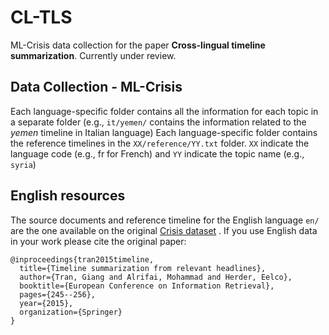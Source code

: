# CL-TLS

ML-Crisis data collection for the paper **Cross-lingual timeline summarization**. Currently under review.

## Data Collection - ML-Crisis

Each language-specific folder contains all the information for each topic in a separate folder (e.g., `it/yemen/` contains the information related to the *yemen* timeline in Italian language)
Each language-specific folder contains the reference timelines in the `XX/reference/YY.txt` folder. `XX` indicate the language code (e.g., fr for French) and `YY` indicate the topic name (e.g., `syria`)

## English resources

The source documents and reference timeline for the English language `en/` are the one available on the original [Crisis dataset](http://www.l3s.de/~gtran/timeline/) . If you use English data in your work please cite the original paper:

```
@inproceedings{tran2015timeline,
  title={Timeline summarization from relevant headlines},
  author={Tran, Giang and Alrifai, Mohammad and Herder, Eelco},
  booktitle={European Conference on Information Retrieval},
  pages={245--256},
  year={2015},
  organization={Springer}
}
```
